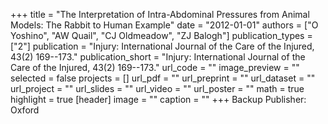 +++
title = "The Interpretation of Intra-Abdominal Pressures from Animal Models: The Rabbit to Human Example"
date = "2012-01-01"
authors = ["O Yoshino", "AW Quail", "CJ Oldmeadow", "ZJ Balogh"]
publication_types = ["2"]
publication = "Injury: International Journal of the Care of the Injured, 43(2) 169--173."
publication_short = "Injury: International Journal of the Care of the Injured, 43(2) 169--173."
url_code = ""
image_preview = ""
selected = false
projects = []
url_pdf = ""
url_preprint = ""
url_dataset = ""
url_project = ""
url_slides = ""
url_video = ""
url_poster = ""
math = true
highlight = true
[header]
image = ""
caption = ""
+++
Backup Publisher: Oxford
